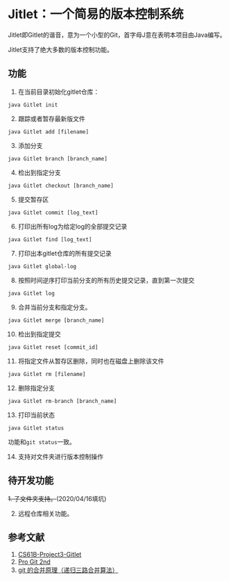 # Jitlet：一个简易的版本控制系统

Jitlet即Gitlet的谐音，意为一个小型的Git，首字母J意在表明本项目由Java编写。

Jitlet支持了绝大多数的版本控制功能。

## 功能

1. 在当前目录初始化gitlet仓库：

```
java Gitlet init
```

2. 跟踪或者暂存最新版文件

```
java Gitlet add [filename]
```

3. 添加分支

```
java Gitlet branch [branch_name]
```

4. 检出到指定分支

```
java Gitlet checkout [branch_name]
```

5. 提交暂存区

```
java Gitlet commit [log_text]
```

6. 打印出所有log为给定log的全部提交记录

```
java Gitlet find [log_text]
```

7. 打印出本gitlet仓库的所有提交记录

```
java Gitlet global-log
```

8. 按照时间逆序打印当前分支的所有历史提交记录，直到第一次提交

```
java Gitlet log
```

9. 合并当前分支和指定分支。

```
java Gitlet merge [branch_name]
```

10. 检出到指定提交

```
java Gitlet reset [commit_id]
```

11. 将指定文件从暂存区删除，同时也在磁盘上删除该文件

```
java Gitlet rm [filename]
```

12. 删除指定分支

```
java Gitlet rm-branch [branch_name]
```

13. 打印当前状态

```
java Gitlet status
```
功能和`git status`一致。

14. 支持对文件夹进行版本控制操作

## 待开发功能

~~1. 子文件夹支持。~~(2020/04/16填坑)

2. 远程仓库相关功能。

## 参考文献

1. [CS61B-Project3-Gitlet](https://inst.eecs.berkeley.edu/~cs61b/fa19/materials/proj/proj3/index.html)
2. [Pro Git 2nd](https://git-scm.com/book/en/v2)
3. [git 的合并原理（递归三路合并算法）](https://blog.walterlv.com/post/git-merge-principle.html)